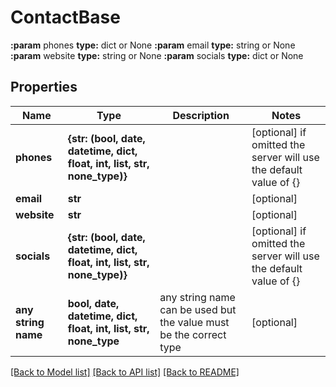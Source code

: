 # ContactBase

**:param** phones                              **type:** dict or None  **:param** email                               **type:** string or None  **:param** website                             **type:** string or None  **:param** socials                             **type:** dict or None

## Properties
Name | Type | Description | Notes
------------ | ------------- | ------------- | -------------
**phones** | **{str: (bool, date, datetime, dict, float, int, list, str, none_type)}** |  | [optional]  if omitted the server will use the default value of {}
**email** | **str** |  | [optional] 
**website** | **str** |  | [optional] 
**socials** | **{str: (bool, date, datetime, dict, float, int, list, str, none_type)}** |  | [optional]  if omitted the server will use the default value of {}
**any string name** | **bool, date, datetime, dict, float, int, list, str, none_type** | any string name can be used but the value must be the correct type | [optional]

[[Back to Model list]](../README.md#documentation-for-models) [[Back to API list]](../README.md#documentation-for-api-endpoints) [[Back to README]](../README.md)


